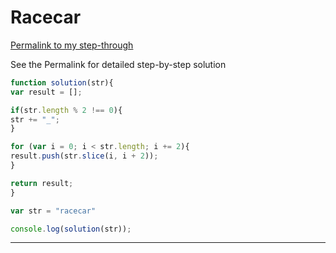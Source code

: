# Racecar

<a href="https://goo.gl/znbKy7" target="_blank">Permalink to my step-through</a>

See the Permalink for detailed step-by-step solution

```js
function solution(str){
var result = [];

if(str.length % 2 !== 0){
str += "_"; 
}

for (var i = 0; i < str.length; i += 2){
result.push(str.slice(i, i + 2));
}

return result;
}

var str = "racecar"

console.log(solution(str));

```

---


